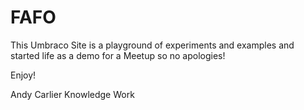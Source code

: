 ﻿# FAFO

This Umbraco Site is a playground of experiments and examples and started life as a demo for a Meetup so no apologies!

Enjoy!

Andy Carlier
Knowledge Work
